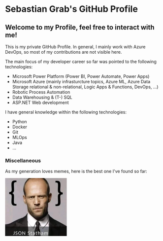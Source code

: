 # Sebastian Grab's GitHub Profile
## Welcome to my Profile, feel free to interact with me!

This is my private GitHub Profile. In general, I mainly work with Azure DevOps, so most of my contributions are not visible here.

The main focus of my developer career so far was pointed to the following technologies:

- Microsoft Power Platform (Power BI, Power Automate, Power Apps)
- Microsoft Azure (mainly infrasturcture topics, Azure ML, Azure Data Storage relational & non-relational, Logic Apps & Functions, DevOps, ...) 
- Robotic Process Automation
- Data Warehousing & (T-) SQL
- ASP.NET Web development

I have general knowledge within the following technologies:

- Python
- Docker
- Git
- MLOps
- Java
- ...


### Miscellaneous

As my generation loves memes, here is the best one I've found so far:

<img src="/png/JsonStatham.jpg" alt="joke" width="200"/>
